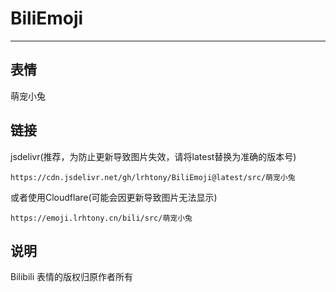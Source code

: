 # BiliEmoji
---
## 表情
萌宠小兔
## 链接
jsdelivr(推荐，为防止更新导致图片失效，请将latest替换为准确的版本号)
```
https://cdn.jsdelivr.net/gh/lrhtony/BiliEmoji@latest/src/萌宠小兔
```
或者使用Cloudflare(可能会因更新导致图片无法显示)
```
https://emoji.lrhtony.cn/bili/src/萌宠小兔
```
## 说明
Bilibili 表情的版权归原作者所有
